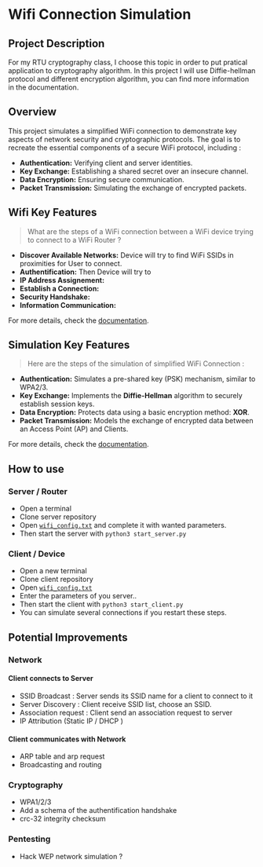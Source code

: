 # Wifi Connection Simulation

## Project Description
For my RTU cryptography class, I choose this topic in order to put pratical application to cryptography algorithm. In this project I will use Diffie-hellman protocol and different encryption algorithm, you can find more information in the documentation.


## Overview

This project simulates a simplified WiFi connection to demonstrate key aspects of network security and cryptographic protocols. 
The goal is to recreate the essential components of a secure WiFi protocol, including :
- **Authentication:** Verifying client and server identities.
- **Key Exchange:** Establishing a shared secret over an insecure channel.
- **Data Encryption:** Ensuring secure communication.
- **Packet Transmission:** Simulating the exchange of encrypted packets.

## Wifi Key Features
> What are the steps of a WiFi connection between a WiFi device trying to connect to a WiFi Router ?
- **Discover Available Networks:** Device will try to find WiFi SSIDs in proximities for User to connect.
- **Authentification:** Then Device will try to 
- **IP Address Assignement:**
- **Establish a Connection:**
- **Security Handshake:**
- **Information Communication:**


For more details, check the [documentation](Wifi.md). 

## Simulation Key Features
> Here are the steps of the simulation of simplified WiFi Connection :
- **Authentication:** Simulates a pre-shared key (PSK) mechanism, similar to WPA2/3.
- **Key Exchange:** Implements the **Diffie-Hellman** algorithm to securely establish session keys.
- **Data Encryption:** Protects data using a basic encryption method: **XOR**.
- **Packet Transmission:** Models the exchange of encrypted data between an Access Point (AP) and Clients.

For more details, check the [documentation](Simulation.md). 


## How to use

### Server / Router
- Open a terminal
- Clone server repository 
- Open [`wifi_config.txt`](server/wifi_config.txt) and complete it with wanted parameters.
- Then start the server with `python3 start_server.py`

### Client / Device
- Open a new terminal
- Clone client repository 
- Open [`wifi_config.txt`](client/wifi_config.txt)
- Enter the parameters of you server..
- Then start the client with `python3 start_client.py`
- You can simulate several connections if you restart these steps.


## Potential Improvements
### Network
#### Client connects to Server
- SSID Broadcast : Server sends its SSID name for a client to connect to it
- Server Discovery : Client receive SSID list, choose an SSID.
- Association request : Client send an association request to server
- IP Attribution (Static IP / DHCP ) 
#### Client communicates with Network
- ARP table and arp request
- Broadcasting and routing

### Cryptography
- WPA1/2/3
- Add a schema of the authentification handshake
- crc-32 integrity checksum
### Pentesting
- Hack WEP network simulation ? 